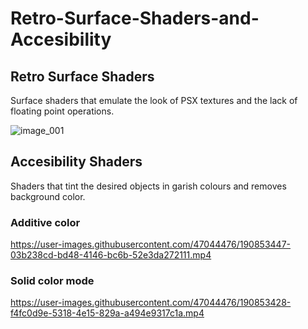 # Retro-Surface-Shaders-and-Accesibility
## Retro Surface Shaders
Surface shaders that emulate the look of PSX textures and the lack of floating point operations.

![image_001](https://user-images.githubusercontent.com/47044476/190829026-d15cc413-5ea3-4c54-8763-beda153d6334.gif)
## Accesibility Shaders
Shaders that tint the desired objects in garish colours and removes background color.

### Additive color
https://user-images.githubusercontent.com/47044476/190853447-03b238cd-bd48-4146-bc6b-52e3da272111.mp4

### Solid color mode
https://user-images.githubusercontent.com/47044476/190853428-f4fc0d9e-5318-4e15-829a-a494e9317c1a.mp4

